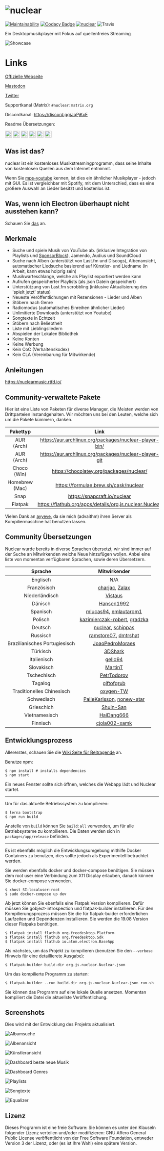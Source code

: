 # ![nuclear](https://i.imgur.com/oT1006i.png) 
[![Maintainability](https://api.codeclimate.com/v1/badges/a15c4888a63c900f6cc1/maintainability)](https://codeclimate.com/github/nukeop/nuclear/maintainability) [![Codacy Badge](https://api.codacy.com/project/badge/Grade/30750586202742279fa8958a12e519ed)](https://www.codacy.com/app/nukeop/nuclear?utm_source=github.com&amp;utm_medium=referral&amp;utm_content=nukeop/nuclear&amp;utm_campaign=Badge_Grade) [![nuclear](https://snapcraft.io//nuclear/badge.svg)](https://snapcraft.io/nuclear) ![Travis](https://api.travis-ci.org/nukeop/nuclear.svg?branch=master)

Ein Desktopmusikplayer mit Fokus auf quellenfreies Streaming

![Showcase](https://i.imgur.com/G9BqIHl.png)

# Links

[Offizielle Webseite](https://nuclear.js.org)

[Mastodon](https://mstdn.io/@nuclear)

[Twitter](https://twitter.com/nuclear_player)

Supportkanal (Matrix): `#nuclear:matrix.org`

Discordkanal: https://discord.gg/JqPjKxE

Readme Übersetzungen: 

<kbd>[<img title="Deutsch" alt="Deutsch" src="https://cdn.staticaly.com/gh/hjnilsson/country-flags/master/svg/de.svg" width="22">](docs/README-de.md)</kbd>
<kbd>[<img title="Português" alt="Português" src="https://cdn.staticaly.com/gh/hjnilsson/country-flags/master/svg/br.svg" width="22">](docs/README-ptbr.md)</kbd>
<kbd>[<img title="Svenska" alt="Svenska" src="https://cdn.staticaly.com/gh/hjnilsson/country-flags/master/svg/se.svg" width="22">](docs/README-se.md)</kbd>
<kbd>[<img title="English" alt="English" src="https://cdn.staticaly.com/gh/hjnilsson/country-flags/master/svg/us.svg" width="22">](README.md)</kbd>
<kbd>[<img title="Hebrew" alt="Hebrew" src="https://cdn.staticaly.com/gh/hjnilsson/country-flags/master/svg/il.svg" width="22">](docs/README-he.md)</kbd>
<kbd>[<img title="Italiano" alt="Italiano" src="https://cdn.staticaly.com/gh/hjnilsson/country-flags/master/svg/it.svg" width="22">](docs/README-it.md)</kbd>

## Was ist das?
nuclear ist ein kostenloses Musikstreamingprogramm, dass seine Inhalte von kostenlosen Quellen aus dem Internet entnimmt. 

Wenn Sie [mps-youtube](https://github.com/mps-youtube/mps-youtube) kennen, ist dies ein ähnlicher Musikplayer - jedoch mit GUI.
Es ist vergleichbar mit Spotify, mit dem Unterschied, dass es eine  größere Auswahl an Lieder besitzt und kostenlos ist.

## Was, wenn ich Electron überhaupt nicht ausstehen kann?
Schauen Sie [das](docs/electron.md) an.

## Merkmale

- Suche und spiele Musik von YouTube ab. (inklusive Integration von Playlists und [SponsorBlock](https://sponsor.ajay.app/)), Jamendo, Audius und SoundCloud
- Suche nach Alben (unterstützt von Last.fm und Discogs), Albenansicht, automatischer Liedsuche basierend auf Künstler- und Liedname (in Arbeit, kann etwas holprig sein)
- Musikwarteschlange, welche als Playlist exportiert werden kann
- Aufrufen gespeicherter Playlists (als json Datein gespeichert)
- Unterstützung von Last.fm scrobbling (inklusive Aktualisierung des 'spielt jetzt' status)
- Neueste Veröffentlichungen mit Rezensionen - Lieder und Alben
- Stöbern nach Genre
- Radiomodus (automatisches Einreihen ähnlicher Lieder)
- Unlimitierte Downloads (unterstützt von Youtube)
- Songtexte in Echtzeit
- Stöbern nach Beliebtheit
- Liste mit Lieblingsliedern
- Abspielen der Lokalen Bibliothek
- Keine Konten
- Keine Werbung
- Kein CoC (Verhaltenskodex)
- Kein CLA (Vereinbarung für Mitwirkende)

## Anleitungen
https://nuclearmusic.rtfd.io/

## Community-verwaltete Pakete

Hier ist eine Liste von Paketen für diverse Manager, die Meisten werden von Drittparteien instandgehalten. Wir möchten uns bei den Leuten, welche sich um die Pakete kümmern, danken.

| Pakettyp  | Link                                                    | Instandhalter                                    |
|:--------------:|:-------------------------------------------------------:|:---------------------------------------------:|
| AUR (Arch)     | https://aur.archlinux.org/packages/nuclear-player-bin/  | [advaithm](https://github.com/advaithm)       |
| AUR (Arch)     | https://aur.archlinux.org/packages/nuclear-player-git   | [advaithm](https://github.com/advaithm)       |
| Choco (Win)    | https://chocolatey.org/packages/nuclear/                | [JourneyOver](https://github.com/JourneyOver) |
| Homebrew (Mac) | https://formulae.brew.sh/cask/nuclear                   | Homebrew                                      |
| Snap           | https://snapcraft.io/nuclear                            | [nukeop](https://github.com/nukeop)           |
| Flatpak        | https://flathub.org/apps/details/org.js.nuclear.Nuclear  | [advaithm](https://github.com/advaithm)       |

Vielen Dank an [ayyeve](https://github.com/ayyEve), da sie mich (advaithm) ihren Server als Kompiliermaschine hat benutzen lassen.
## Community Übersetzungen
Nuclear wurde bereits in diverse Sprachen übersetzt, wir sind immer auf der Suche an Mitwirkenden welche Neue hinzufügen wollen. Anbei eine liste von momentan verfügbaren Sprachen, sowie deren Übersetzern.

| Sprache             | Mitwirkender                                                                                          |
|:--------------------:|:----------------------------------------------------------------------------------------------------:|
| Englisch              | N/A                                                                                                  |
| Französisch               | [charjac](https://github.com/charjac), [Zalax](https://github.com/Zalaxx)                            |
| Niederländisch                | [Vistaus](https://github.com/Vistaus)                                                                |
| Dänisch               | [Hansen1992](https://github.com/Hansen1992)                                                          |
| Spanisch              | [mlucas94](https://github.com/mlucas94), [emlautarom1](https://github.com/emlautarom1)               |
| Polisch               | [kazimierczak-robert](https://github.com/kazimierczak-robert), [gradzka](https://github.com/gradzka) |
| Deutsch               | [nuclear](https://github.com/nuclear), [schippas](https://github.com/schippas)                                                              |
| Russisch              | [ramstore07](https://github.com/ramstore07), [dmtrshat](https://github.com/dmtrshat)                 |
| Brazilianisches Portugiesisch | [JoaoPedroMoraes](https://github.com/JoaoPedroMoraes)                                                |
| Türkisch              | [3DShark](https://github.com/3DShark)                                                                |
| Italienisch             | [gello94](https://github.com/gello94)                                                                |
| Slovakisch               | [MartinT](https://github.com/MartinTuroci)                                                           |
| Tschechisch                | [PetrTodorov](https://github.com/PetrTodorov)                                                        |
| Tagalog              | [giftofgrub](https://github.com/giftofgrub)                                                          |
| Traditionelles Chinesisch  | [oxygen-TW](https://github.com/oxygen-TW)                                                            |
| Schwedisch              | [PalleKarlsson](https://github.com/PalleKarlsson), [nonew-star](https://github.com/nonew-star)                                                    |
| Grieschich                | [Shuin-San](https://github.com/Shuin-San)                                                            |
| Vietnamesisch           | [HaiDang666](https://github.com/HaiDang666)                                                          |
| Finnisch              | [cjola002-xamk](https://github.com/cjola002-xamk)                                                    |


## Entwicklungsprozess

Allererstes, schauen Sie die [Wiki Seite für Beitragende](https://github.com/nukeop/nuclear/wiki/Contributing) an.

Benutze npm:
```shell
$ npm install # installs dependencies
$ npm start
```

Ein neues Fenster sollte sich öffnen, welches die Webapp lädt und Nuclear startet.

---
Um für das aktuelle Betriebssystem zu kompilieren:
```shell
$ lerna bootstrap
$ npm run build
```

Anstelle von `build` können Sie `build:all` verwenden, um für alle Betriebsysteme zu kompilieren. Die Daten werden sich in `packages/app/release` befinden.

---
Es ist ebenfalls möglich die Entwicklungsumgebung mithilfe Docker Containers zu benutzen, dies sollte jedoch als Experimentell betrachtet werden.

Sie werden ebenfalls docker und docker-compose benötigen. Sie müssen dem root user eine Verbindung zum X11 Display erlauben, danach können Sie docker-compose verwenden.

```shell
$ xhost SI:localuser:root
$ sudo docker-compose up dev
```
Ab jetzt können Sie ebenfalls eine Flatpak Version kompilieren. Dafür müssen Sie gobject-introspection und flatpak-builder installieren. Für den Kompilierungsprozess müssen Sie die für flatpak-buider erforderlichen Laufzeiten und Dependenzen installieren. Sie werden die 19.08 Version dieser Flatpaks benötigen.
```shell
$ flatpak install flathub org.freedesktop.Platform
$ flatpak install flathub org.freedesktop.Sdk
$ flatpak install flathub io.atom.electron.BaseApp
```
Als nächstes, um das Projekt zu kompilieren (benutzen Sie den `--verbose` Hinweis für eine detaillierete Ausgabe):
```shell
$ flatpak-builder build-dir org.js.nuclear.Nuclear.json
```
Um das kompilierte Programm zu starten:
```shell
$ flatpak-builder --run build-dir org.js.nuclear.Nuclear.json run.sh
```
Sie können das Programm auf eine lokale Quelle ansetzen. Momentan kompiliert die Datei die aktuellste Veröffentlichung.

## Screenshots
Dies wird mit der Entwicklung des Projekts aktualisiert.

![Albumsuche](https://i.imgur.com/idFVnAF.png)

![Albenansicht](https://i.imgur.com/Kvzo3q7.png)

![Künstleransicht](https://i.imgur.com/imBLYl3.png)

![Dashboard beste neue Musik](https://i.imgur.com/bMDrR4M.png)

![Dashboard Genres](https://i.imgur.com/g0aCmKx.png)

![Playlists](https://i.imgur.com/2VMXHDC.png)

![Songtexte](https://i.imgur.com/7e3DJKJ.png)

![Equalizer](https://i.imgur.com/WreRL0w.png)

## Lizenz

Dieses Programm ist eine freie Software: Sie können es unter den Klauseln folgender Lizenz verteilen und/oder modifizieren: GNU Affero General Public License veröffentlicht von der Free Software Foundation, entweder Version 3 der Lizenz, oder (es ist Ihre Wahl) eine spätere Version.
